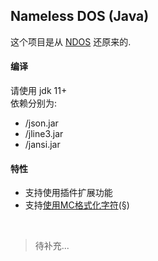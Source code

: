 ## Nameless DOS (Java)
这个项目是从 [NDOS](https://cmd.xinv.ink/) 还原来的.

#### 编译
请使用 jdk 11+<br>
依赖分别为:
 - /json.jar
 - /jline3.jar
 - /jansi.jar

#### 特性
 - 支持使用插件扩展功能
 - 支持[使用MC格式化字符](https://github.com/XIAYM-gh/Nameless-DOS/blob/main/src/utils/McColorFormatter.java)(§)

<br>

> 待补充...
